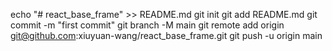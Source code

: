 echo "# react_base_frame" >> README.md
git init
git add README.md
git commit -m "first commit"
git branch -M main
git remote add origin git@github.com:xiuyuan-wang/react_base_frame.git
git push -u origin main
